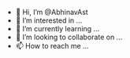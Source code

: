- 👋 Hi, I’m @AbhinavAst
- 👀 I’m interested in ...
- 🌱 I’m currently learning ...
- 💞️ I’m looking to collaborate on ...
- 📫 How to reach me ...

<!---
AbhinavAst/AbhinavAst is a ✨ special ✨ repository because its `README.md` (this file) appears on your GitHub profile.
You can click the Preview link to take a look at your changes.
--->
